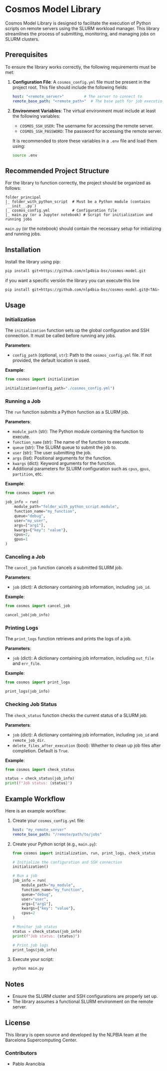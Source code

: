 # Cosmos Model Library

Cosmos Model Library is designed to facilitate the execution of Python scripts on remote servers using the SLURM workload manager. This library streamlines the process of submitting, monitoring, and managing jobs on SLURM clusters.

## Prerequisites

To ensure the library works correctly, the following requirements must be met:

1. **Configuration File**: A `cosmos_config.yml` file must be present in the project root. This file should include the following fields:

   ```yaml
   host: "<remote_server>"         # The server to connect to
   remote_base_path: "<remote_path>"  # The base path for job execution on the remote server
   ```

2. **Environment Variables**: The virtual environment must include at least the following variables:

   - `COSMOS_SSH_USER`: The username for accessing the remote server.
   - `COSMOS_SSH_PASSWORD`: The password for accessing the remote server.

   It is recommended to store these variables in a `.env` file and load them using:

   ```bash
   source .env
   ```

## Recommended Project Structure

For the library to function correctly, the project should be organized as follows:

```
folder_principal
|_ folder_with_python_script  # Must be a Python module (contains `__init__.py`)
|_ cosmos_config.yml          # Configuration file
|_ main.py (or a Jupyter notebook) # Script for initialization and running jobs
```

`main.py` (or the notebook) should contain the necessary setup for initializing and running jobs.

## Installation

Install the library using pip:

```bash
pip install git+https://github.com/nlp4bia-bsc/cosmos-model.git
```

if you want a specific versión the library you can execute this line

```bash
pip install git+https://github.com/nlp4bia-bsc/cosmos-model.git@<TAG>
```

## Usage

### Initialization

The `initialization` function sets up the global configuration and SSH connection. It must be called before running any jobs.

**Parameters**:
- `config_path` (optional, `str`): Path to the `cosmos_config.yml` file. If not provided, the default location is used.

**Example**:

```python
from cosmos import initialization

initialization(config_path="./cosmos_config.yml")
```

### Running a Job

The `run` function submits a Python function as a SLURM job.

**Parameters**:
- `module_path` (str): The Python module containing the function to execute.
- `function_name` (str): The name of the function to execute.
- `queue` (str): The SLURM queue to submit the job to.
- `user` (str): The user submitting the job.
- `args` (list): Positional arguments for the function.
- `kwargs` (dict): Keyword arguments for the function.
- Additional parameters for SLURM configuration such as `cpus`, `gpus`, `partition`, etc.

**Example**:

```python
from cosmos import run

job_info = run(
    module_path="folder_with_python_script.module",
    function_name="my_function",
    queue="debug",
    user="my_user",
    args=["arg1"],
    kwargs={"key": "value"},
    cpus=2,
    gpus=1
)
```

### Canceling a Job

The `cancel_job` function cancels a submitted SLURM job.

**Parameters**:
- `job` (dict): A dictionary containing job information, including `job_id`.

**Example**:

```python
from cosmos import cancel_job

cancel_job(job_info)
```

### Printing Logs

The `print_logs` function retrieves and prints the logs of a job.

**Parameters**:
- `job` (dict): A dictionary containing job information, including `out_file` and `err_file`.

**Example**:

```python
from cosmos import print_logs

print_logs(job_info)
```

### Checking Job Status

The `check_status` function checks the current status of a SLURM job.

**Parameters**:
- `job` (dict): A dictionary containing job information, including `job_id` and `remote_job_dir`.
- `delete_files_after_execution` (bool): Whether to clean up job files after completion. Default is `True`.

**Example**:

```python
from cosmos import check_status

status = check_status(job_info)
print(f"Job status: {status}")
```

## Example Workflow

Here is an example workflow:

1. Create your `cosmos_config.yml` file:
   ```yaml
   host: "my_remote_server"
   remote_base_path: "/remote/path/to/jobs"
   ```

2. Create your Python script (e.g., `main.py`):
   ```python
   from cosmos import initialization, run, print_logs, check_status

   # Initialize the configuration and SSH connection
   initialization()

   # Run a job
   job_info = run(
       module_path="my_module",
       function_name="my_function",
       queue="debug",
       user="user",
       args=["arg1"],
       kwargs={"key": "value"},
       cpus=2
   )

   # Monitor job status
   status = check_status(job_info)
   print(f"Job status: {status}")

   # Print job logs
   print_logs(job_info)
   ```

3. Execute your script:
   ```bash
   python main.py
   ```

## Notes

- Ensure the SLURM cluster and SSH configurations are properly set up.
- The library assumes a functional SLURM environment on the remote server.

## License

This library is open source and developed by the NLPBIA team at the Barcelona Supercomputing Center.

### Contributors
- Pablo Arancibia
